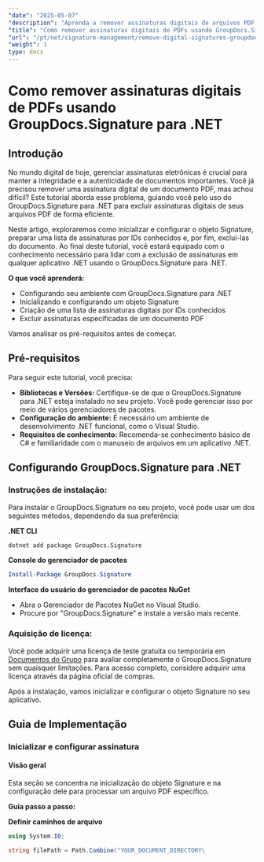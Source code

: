 ```yaml
---
"date": "2025-05-07"
"description": "Aprenda a remover assinaturas digitais de arquivos PDF com eficiência usando o GroupDocs.Signature para .NET. Este guia passo a passo aborda os processos de instalação, configuração e exclusão."
"title": "Como remover assinaturas digitais de PDFs usando GroupDocs.Signature para .NET"
"url": "/pt/net/signature-management/remove-digital-signatures-groupdocs-dotnet-pdf/"
"weight": 1
type: docs
---
```

# Como remover assinaturas digitais de PDFs usando GroupDocs.Signature para .NET

## Introdução

No mundo digital de hoje, gerenciar assinaturas eletrônicas é crucial para manter a integridade e a autenticidade de documentos importantes. Você já precisou remover uma assinatura digital de um documento PDF, mas achou difícil? Este tutorial aborda esse problema, guiando você pelo uso do GroupDocs.Signature para .NET para excluir assinaturas digitais de seus arquivos PDF de forma eficiente.

Neste artigo, exploraremos como inicializar e configurar o objeto Signature, preparar uma lista de assinaturas por IDs conhecidos e, por fim, excluí-las do documento. Ao final deste tutorial, você estará equipado com o conhecimento necessário para lidar com a exclusão de assinaturas em qualquer aplicativo .NET usando o GroupDocs.Signature para .NET.

**O que você aprenderá:**
- Configurando seu ambiente com GroupDocs.Signature para .NET
- Inicializando e configurando um objeto Signature
- Criação de uma lista de assinaturas digitais por IDs conhecidos
- Excluir assinaturas especificadas de um documento PDF

Vamos analisar os pré-requisitos antes de começar.

## Pré-requisitos

Para seguir este tutorial, você precisa:

- **Bibliotecas e Versões:** Certifique-se de que o GroupDocs.Signature para .NET esteja instalado no seu projeto. Você pode gerenciar isso por meio de vários gerenciadores de pacotes.
- **Configuração do ambiente:** É necessário um ambiente de desenvolvimento .NET funcional, como o Visual Studio.
- **Requisitos de conhecimento:** Recomenda-se conhecimento básico de C# e familiaridade com o manuseio de arquivos em um aplicativo .NET.

## Configurando GroupDocs.Signature para .NET

### Instruções de instalação:

Para instalar o GroupDocs.Signature no seu projeto, você pode usar um dos seguintes métodos, dependendo da sua preferência:

**.NET CLI**
```bash
dotnet add package GroupDocs.Signature
```

**Console do gerenciador de pacotes**
```powershell
Install-Package GroupDocs.Signature
```

**Interface do usuário do gerenciador de pacotes NuGet**
- Abra o Gerenciador de Pacotes NuGet no Visual Studio.
- Procure por "GroupDocs.Signature" e instale a versão mais recente.

### Aquisição de licença:

Você pode adquirir uma licença de teste gratuita ou temporária em [Documentos do Grupo](https://purchase.groupdocs.com/temporary-license/) para avaliar completamente o GroupDocs.Signature sem quaisquer limitações. Para acesso completo, considere adquirir uma licença através da página oficial de compras.

Após a instalação, vamos inicializar e configurar o objeto Signature no seu aplicativo.

## Guia de Implementação

### Inicializar e configurar assinatura

#### Visão geral
Esta seção se concentra na inicialização do objeto Signature e na configuração dele para processar um arquivo PDF específico.

**Guia passo a passo:**

**Definir caminhos de arquivo**
```csharp
using System.IO;

string filePath = Path.Combine("YOUR_DOCUMENT_DIRECTORY\